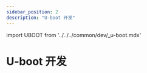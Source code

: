 ```yaml
---
sidebar_position: 2
description: "U-boot 开发"
---
```


import UBOOT from '../../../common/dev/\_u-boot.mdx'

# U-boot 开发

<UBOOT model="Radxa CM3I IO Board" profile="latest" product="cm3i-io"/>

